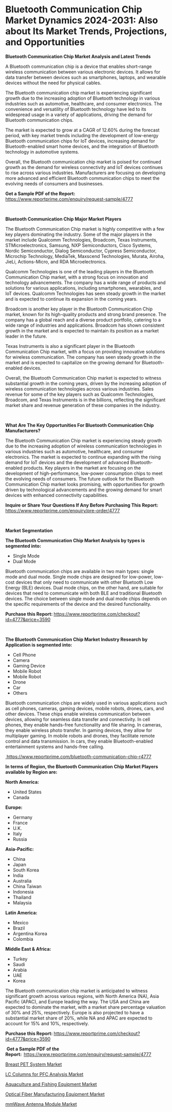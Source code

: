 <p><h1>Bluetooth Communication Chip Market Dynamics 2024-2031: Also about Its Market Trends, Projections, and Opportunities</h1></p><p><strong>Bluetooth Communication Chip Market Analysis and Latest Trends</strong></p>
<p><p>A Bluetooth communication chip is a device that enables short-range wireless communication between various electronic devices. It allows for data transfer between devices such as smartphones, laptops, and wearable devices without the need for physical cables.</p><p>The Bluetooth communication chip market is experiencing significant growth due to the increasing adoption of Bluetooth technology in various industries such as automotive, healthcare, and consumer electronics. The convenience and versatility of Bluetooth technology have led to its widespread usage in a variety of applications, driving the demand for Bluetooth communication chips.</p><p>The market is expected to grow at a CAGR of 12.60% during the forecast period, with key market trends including the development of low-energy Bluetooth communication chips for IoT devices, increasing demand for Bluetooth-enabled smart home devices, and the integration of Bluetooth technology in automotive systems.</p><p>Overall, the Bluetooth communication chip market is poised for continued growth as the demand for wireless connectivity and IoT devices continues to rise across various industries. Manufacturers are focusing on developing more advanced and efficient Bluetooth communication chips to meet the evolving needs of consumers and businesses.</p></p>
<p><strong>Get a Sample PDF of the Report:&nbsp;</strong> <a href="https://www.reportprime.com/enquiry/request-sample/4777">https://www.reportprime.com/enquiry/request-sample/4777</a></p>
<p>&nbsp;</p>
<p><strong>Bluetooth Communication Chip Major Market Players</strong></p>
<p><p>The Bluetooth Communication Chip market is highly competitive with a few key players dominating the industry. Some of the major players in the market include Qualcomm Technologies, Broadcom, Texas Instruments, STMicroelectronics, Samsung, NXP Semiconductors, Cisco Systems, Nordic Semiconductor, Dialog Semiconductor, Cypress Semiconductor, Microchip Technology, MediaTek, Maxscend Technologies, Murata, Airoha, JieLi, Actions-Micro, and RDA Microelectronics.</p><p>Qualcomm Technologies is one of the leading players in the Bluetooth Communication Chip market, with a strong focus on innovation and technology advancements. The company has a wide range of products and solutions for various applications, including smartphones, wearables, and IoT devices. Qualcomm Technologies has seen steady growth in the market and is expected to continue its expansion in the coming years.</p><p>Broadcom is another key player in the Bluetooth Communication Chip market, known for its high-quality products and strong brand presence. The company has a global reach and a diverse product portfolio, catering to a wide range of industries and applications. Broadcom has shown consistent growth in the market and is expected to maintain its position as a market leader in the future.</p><p>Texas Instruments is also a significant player in the Bluetooth Communication Chip market, with a focus on providing innovative solutions for wireless communication. The company has seen steady growth in the market and is expected to capitalize on the growing demand for Bluetooth-enabled devices.</p><p>Overall, the Bluetooth Communication Chip market is expected to witness substantial growth in the coming years, driven by the increasing adoption of wireless communication technologies across various industries. Sales revenue for some of the key players such as Qualcomm Technologies, Broadcom, and Texas Instruments is in the billions, reflecting the significant market share and revenue generation of these companies in the industry.</p></p>
<p>&nbsp;</p>
<p><strong>What Are The Key Opportunities For Bluetooth Communication Chip Manufacturers?</strong></p>
<p><p>The Bluetooth Communication Chip market is experiencing steady growth due to the increasing adoption of wireless communication technologies in various industries such as automotive, healthcare, and consumer electronics. The market is expected to continue expanding with the rising demand for IoT devices and the development of advanced Bluetooth-enabled products. Key players in the market are focusing on the development of high-performance, low-power consumption chips to meet the evolving needs of consumers. The future outlook for the Bluetooth Communication Chip market looks promising, with opportunities for growth driven by technological advancements and the growing demand for smart devices with enhanced connectivity capabilities.</p></p>
<p><strong>Inquire or Share Your Questions If Any Before Purchasing This Report:</strong> <a href="https://www.reportprime.com/enquiry/pre-order/4777">https://www.reportprime.com/enquiry/pre-order/4777</a></p>
<p>&nbsp;</p>
<p><strong>Market Segmentation</strong></p>
<p><strong>The Bluetooth Communication Chip Market Analysis by types is segmented into:</strong></p>
<p><ul><li>Single Mode</li><li>Dual Mode</li></ul></p>
<p><p>Bluetooth communication chips are available in two main types: single mode and dual mode. Single mode chips are designed for low-power, low-cost devices that only need to communicate with other Bluetooth Low Energy (BLE) devices. Dual mode chips, on the other hand, are suitable for devices that need to communicate with both BLE and traditional Bluetooth devices. The choice between single mode and dual mode chips depends on the specific requirements of the device and the desired functionality.</p></p>
<p><strong>Purchase this Report:&nbsp;</strong><a href="https://www.reportprime.com/checkout?id=4777&price=3590">https://www.reportprime.com/checkout?id=4777&price=3590</a></p>
<p>&nbsp;</p>
<p><strong>The Bluetooth Communication Chip Market Industry Research by Application is segmented into:</strong></p>
<p><ul><li>Cell Phone</li><li>Camera</li><li>Gaming Device</li><li>Mobile Robot</li><li>Mobile Robot</li><li>Drone</li><li>Car</li><li>Others</li></ul></p>
<p><p>Bluetooth communication chips are widely used in various applications such as cell phones, cameras, gaming devices, mobile robots, drones, cars, and other devices. These chips enable wireless communication between devices, allowing for seamless data transfer and connectivity. In cell phones, they enable hands-free functionality and file sharing. In cameras, they enable wireless photo transfer. In gaming devices, they allow for multiplayer gaming. In mobile robots and drones, they facilitate remote control and data transmission. In cars, they enable Bluetooth-enabled entertainment systems and hands-free calling.</p></p>
<p><a href="https://www.reportprime.com/bluetooth-communication-chip-r4777">&nbsp;https://www.reportprime.com/bluetooth-communication-chip-r4777</a></p>
<p><strong>In terms of Region, the Bluetooth Communication Chip Market Players available by Region are:</strong></p>
<p>
    <p> <strong> North America: </strong>
        <ul>
            <li>United States</li>
            <li>Canada</li>
        </ul>
        </p> 
    <p> <strong> Europe: </strong>
        <ul>
            <li>Germany</li>
            <li>France</li>
            <li>U.K.</li>
            <li>Italy</li>
            <li>Russia</li>
        </ul>
        </p> 
    <p> <strong> Asia-Pacific: </strong>
        <ul>
            <li>China</li>
            <li>Japan</li>
            <li>South Korea</li>
            <li>India</li>
            <li>Australia</li>
            <li>China Taiwan</li>
            <li>Indonesia</li>
            <li>Thailand</li>
            <li>Malaysia</li>
        </ul>
        </p> 
    <p> <strong> Latin America: </strong>
        <ul>
            <li>Mexico</li>
            <li>Brazil</li>
            <li>Argentina Korea</li>
            <li>Colombia</li>
        </ul>
        </p> 
    <p> <strong> Middle East & Africa: </strong>
        <ul>
            <li>Turkey</li>
            <li>Saudi</li>
            <li>Arabia</li>
            <li>UAE</li>
            <li>Korea</li>
        </ul>
    </p>
    </p>
<p><p>The Bluetooth communication chip market is anticipated to witness significant growth across various regions, with North America (NA), Asia Pacific (APAC), and Europe leading the way. The USA and China are expected to dominate the market, with a market share percentage valuation of 30% and 25%, respectively. Europe is also projected to have a substantial market share of 20%, while NA and APAC are expected to account for 15% and 10%, respectively.</p></p>
<p><strong>Purchase this Report: </strong><a href="https://www.reportprime.com/checkout?id=4777&price=3590">https://www.reportprime.com/checkout?id=4777&price=3590</a></p>
<p>&nbsp;<strong>Get a Sample PDF of the Report:&nbsp;&nbsp;</strong><a href="https://www.reportprime.com/enquiry/request-sample/4777">https://www.reportprime.com/enquiry/request-sample/4777</a></p>
<p><strong></strong></p>
<p><p><a href="https://issuu.com/reportprime-2/docs/breast-pet-system-market-size-2030.pptx">Breast PET System Market</a></p><p><a href="https://issuu.com/reportprime-2/docs/lc-columns-for-pfc-analysis-market-size-2030.pptx">LC Columns for PFC Analysis Market</a></p><p><a href="https://medium.com/@henrysullivan626/global-aquaculture-and-fishing-equipment-market-size-and-market-trends-analysis-by-regional-c87e0aa4b139">Aquaculture and Fishing Equipment Market</a></p><p><a href="https://medium.com/@zayunoz657456/global-optical-fiber-manufacturing-equipment-industry-types-applications-market-players-7eac7012d363">Optical Fiber Manufacturing Equipment Market</a></p><p><a href="https://github.com/Krdamani25/Market-Research-Report-List-1/blob/main/mmwave-antenna-module-market.md">mmWave Antenna Module Market</a></p></p>